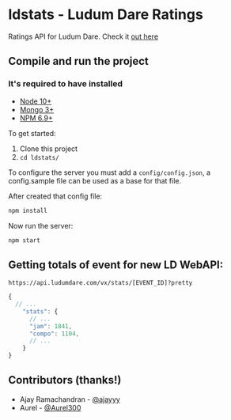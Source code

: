 # ldstats - Ludum Dare Ratings

Ratings API for Ludum Dare. Check it [out here](http://ldstats.info)

## Compile and run the project

### It's required to have installed

- [Node 10+](http://nodejs.org/)
- [Mongo 3+](https://www.mongodb.org/)
- [NPM 6.9+](http://npmjs.org/)

To get started:

1. Clone this project
2. `cd ldstats/`

To configure the server you must add a `config/config.json`, a config.sample file can be used as a base for that file.

After created that config file:

```bash
npm install
```

Now run the server:

```bash
npm start
```

## Getting totals of event for new LD WebAPI:

`https://api.ludumdare.com/vx/stats/[EVENT_ID]?pretty`

```js
{
  // ...
    "stats": {
      // ...
      "jam": 1841,
      "compo": 1104,
      // ...
    }
}
```

## Contributors (thanks!)

- Ajay Ramachandran - [@ajayyy](https://github.com/ajayyy)
- Aurel - [@Aurel300](https://github.com/Aurel300)
